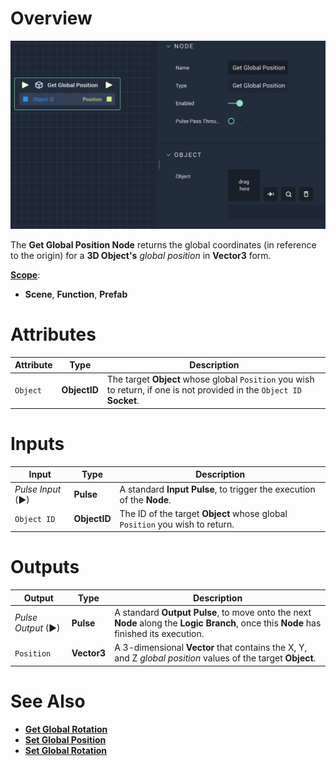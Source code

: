 # Overview

![The Get Global Position Node.](../../../.gitbook/assets/getglobalposition.png)

The **Get Global Position Node** returns the global coordinates (in reference to the origin)  for a **3D Object's** *global position* in **Vector3** form.

[**Scope**](../overview.md#scopes):
*  **Scene**, **Function**, **Prefab**

# Attributes

|Attribute|Type|Description|
|---|---|---|
|`Object`|**ObjectID**|The target **Object** whose global `Position` you wish to return, if one is not provided in the `Object ID` **Socket**.|

# Inputs

|Input|Type|Description|
|---|---|---|
|*Pulse Input* (►)|**Pulse**|A standard **Input Pulse**, to trigger the execution of the **Node**.|
| `Object ID` | **ObjectID** | The ID of the target **Object** whose global `Position` you wish to return. |

# Outputs

|Output|Type|Description|
|---|---|---|
|*Pulse Output* (►)|**Pulse**|A standard **Output Pulse**, to move onto the next **Node** along the **Logic Branch**, once this **Node** has finished its execution.|
| `Position` | **Vector3** | A 3-dimensional **Vector** that contains the X, Y, and Z _global position_ values of the target **Object**. |

# See Also

* [**Get Global Rotation**](get-global-rotation.md)
* [**Set Global Position**](set-global-position.md)
* [**Set Global Rotation**](set-global-rotation.md)